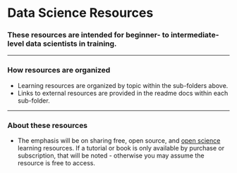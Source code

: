 # Data Science Resources

### These resources are intended for beginner- to intermediate-level data scientists in training.

---

### How resources are organized

- Learning resources are organized by topic within the sub-folders above.
- Links to external resources are provided in the readme docs within each sub-folder.

---

### About these resources

- The emphasis will be on sharing free, open source, and [open science](http://openhardware.science/) learning resources. If a tutorial or book is only available by purchase or subscription, that will be noted - otherwise you may assume the resource is free to access.
